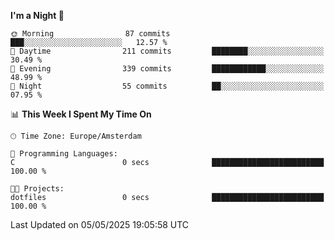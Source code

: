 <!--START_SECTION:waka-->
**I'm a Night 🦉** 

```text
🌞 Morning                87 commits          ███░░░░░░░░░░░░░░░░░░░░░░   12.57 % 
🌆 Daytime                211 commits         ████████░░░░░░░░░░░░░░░░░   30.49 % 
🌃 Evening                339 commits         ████████████░░░░░░░░░░░░░   48.99 % 
🌙 Night                  55 commits          ██░░░░░░░░░░░░░░░░░░░░░░░   07.95 % 
```


📊 **This Week I Spent My Time On** 

```text
🕑︎ Time Zone: Europe/Amsterdam

💬 Programming Languages: 
C                        0 secs              █████████████████████████   100.00 % 

🐱‍💻 Projects: 
dotfiles                 0 secs              █████████████████████████   100.00 % 
```


 Last Updated on 05/05/2025 19:05:58 UTC
<!--END_SECTION:waka-->
